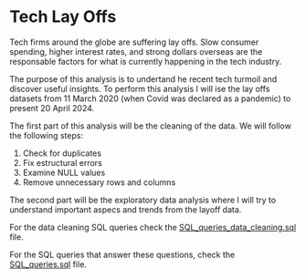 # Tech Lay Offs

Tech firms around the globe are suffering lay offs. Slow consumer spending, higher interest rates, and strong dollars overseas are the responsable factors for what is currently happening in the tech industry.

The purpose of this analysis is to undertand he recent tech turmoil and discover useful insights. To perform this analysis I will ise the lay offs datasets from 11 March 2020 (when Covid was declared as a pandemic) to present 20 April 2024.  

The first part of this analysis will be the cleaning of the data. We will follow the following steps:
1. Check for duplicates
2. Fix estructural errors
3. Examine NULL values
4. Remove unnecessary rows and columns

The second part will be the exploratory data analysis where I will try to understand important aspecs and trends from the layoff data.

For the data cleaning SQL queries check the [SQL_queries_data_cleaning.sql]() file.


For the SQL queries that answer these questions, check the [SQL_queries.sql](https://github.com/Luis102487/Northwind-Traders/blob/main/SQL_queries.sql) file.
